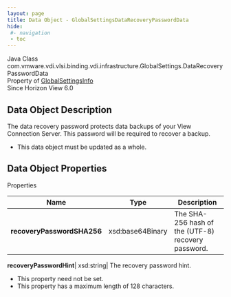 ```yaml
---
layout: page
title: Data Object - GlobalSettingsDataRecoveryPasswordData
hide:
 #- navigation
 - toc
---
```






Java Class
    com.vmware.vdi.vlsi.binding.vdi.infrastructure.GlobalSettings.DataRecoveryPasswordData  
Property of
     [GlobalSettingsInfo](vdi.infrastructure.GlobalSettings.GlobalSettingsInfo.md#field_detail)  
Since 
    Horizon View 6.0

## Data Object Description 

The data recovery password protects data backups of your View Connection Server. This password will be required to recover a backup. 

  * This data object must be updated as a whole.



## Data Object Properties

Properties

Name |  Type |  Description   
---|---|---  
**recoveryPasswordSHA256**|  xsd:base64Binary|  The SHA-256 hash of the (UTF-8) recovery password.   
  
**recoveryPasswordHint**|  xsd:string|  The recovery password hint.   


 * This property need not be set.
  * This property has a maximum length of 128 characters. 

  
  

  

